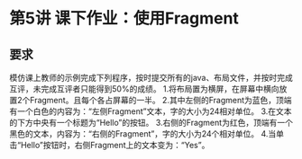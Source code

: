 # 第5讲 课下作业：使用Fragment
## 要求
模仿课上教师的示例完成下列程序，按时提交所有的java、布局文件，并按时完成互评，未完成互评者只能得到50%的成绩。
1.将布局置为横屏，在屏幕中横向放置2个Fragment。且每个各占屏幕的一半。
2.其中左侧的Fragment为蓝色，顶端有一个白色的内容为：“左侧Fragment”文本，字的大小为24相对单位。
3.在文本的下方中央有一个标题为“Hello”的按钮。
3.右侧的Fragment为红色，顶端有一个黑色的文本，内容为：“右侧的Fragment”，字的大小为24个相对单位。
4.当单击“Hello”按钮时，右侧Fragment上的文本变为：“Yes”。